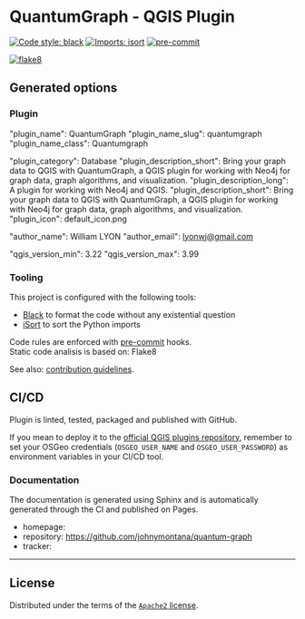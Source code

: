 # QuantumGraph - QGIS Plugin

[![Code style: black](https://img.shields.io/badge/code%20style-black-000000.svg)](https://github.com/psf/black)
[![Imports: isort](https://img.shields.io/badge/%20imports-isort-%231674b1?style=flat&labelColor=ef8336)](https://pycqa.github.io/isort/)
[![pre-commit](https://img.shields.io/badge/pre--commit-enabled-brightgreen?logo=pre-commit&logoColor=white)](https://github.com/pre-commit/pre-commit)


[![flake8](https://img.shields.io/badge/linter-flake8-green)](https://flake8.pycqa.org/)

## Generated options

### Plugin

"plugin_name": QuantumGraph
"plugin_name_slug": quantumgraph
"plugin_name_class": Quantumgraph

"plugin_category": Database
"plugin_description_short": Bring your graph data to QGIS with QuantumGraph, a QGIS plugin for working with Neo4j for graph data, graph algorithms, and visualization.
"plugin_description_long": A plugin for working with Neo4j and QGIS.
"plugin_description_short": Bring your graph data to QGIS with QuantumGraph, a QGIS plugin for working with Neo4j for graph data, graph algorithms, and visualization.
"plugin_icon": default_icon.png

"author_name": William LYON
"author_email": lyonwj@gmail.com

"qgis_version_min": 3.22
"qgis_version_max": 3.99

### Tooling

This project is configured with the following tools:

- [Black](https://black.readthedocs.io/en/stable/) to format the code without any existential question
- [iSort](https://pycqa.github.io/isort/) to sort the Python imports

Code rules are enforced with [pre-commit](https://pre-commit.com/) hooks.  
Static code analisis is based on: Flake8

See also: [contribution guidelines](CONTRIBUTING.md).

## CI/CD

Plugin is linted, tested, packaged and published with GitHub.

If you mean to deploy it to the [official QGIS plugins repository](https://plugins.qgis.org/), remember to set your OSGeo credentials (`OSGEO_USER_NAME` and `OSGEO_USER_PASSWORD`) as environment variables in your CI/CD tool. 


### Documentation

The documentation is generated using Sphinx and is automatically generated through the CI and published on Pages.

- homepage: <None>
- repository: <https://github.com/johnymontana/quantum-graph>
- tracker: <None>

----

## License

Distributed under the terms of the [`Apache2` license](../LICENSE).
